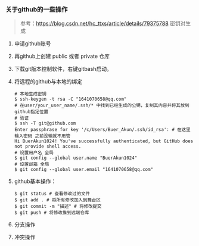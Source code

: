 ### 关于github的一些操作 

> 参考：https://blog.csdn.net/hc_ttxs/article/details/79375788   密钥对生成

1. 申请github账号

2. 再github上创建 public 或者 private 仓库

3. 下载git版本控制软件，右键gitbash启动。

4. 将远程的github与本地的绑定

   ```shell
   # 本地生成密钥
   $ ssh-keygen -t rsa -C "1641070658@qq.com"  
   # 在user/your_user_name/.ssh/* 中找到已经生成的公钥，复制其内容并将其放到github指定位置
   # 验证
   $ ssh -T git@github.com
   Enter passphrase for key '/c/Users/Buer_Akun/.ssh/id_rsa': # 在这里输入密码 之前没输就不用管
   Hi BuerAkun1024! You've successfully authenticated, but GitHub does not provide shell access.
   # 设置用户名 全局 
   $ git config --global user.name "BuerAkun1024"
   # 设置邮箱 全局
   $ git config --global user.email "1641070658@qq.com"
   ```

5. github基本操作：

   ```shell
   $ git status # 查看修改过的文件
   $ git add . # 将所有修改加入到舞台区
   $ git commit -m "描述" # 将修改提交
   $ git push # 将修改推到远端仓库
   ```

6. 分支操作



7. 冲突操作